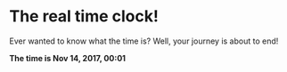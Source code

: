 # The real time clock!

Ever wanted to know what the time is? Well, your journey is about to end!

**The time is Nov 14, 2017, 00:01**
